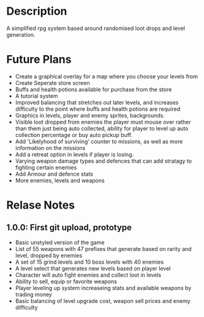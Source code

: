 # Description
A simplified rpg system based around randomised loot drops and level generation.

# Future Plans
 - Create a graphical overlay for a map where you choose your levels from
 - Create Seperate store screen
 - Buffs and health potions available for purchase from the store
 - A tutorial system
 - Improved balancing that stretches out later levels, and increases difficulty to the point where buffs and health potions are required
 - Graphics in levels, player and enemy sprites, backgrounds.
 - Visible loot dropped from enemies the player must mouse over rather than them just being auto collected, ability for player to level up auto collection percentage or buy auto pickup buff.
 - Add 'Likelyhood of surviving' counter to missions, as well as more information on the missions
 - Add a retreat option in levels if player is losing.
 - Varying weapon damage types and defences that can add stratagy to fighting certain enemies
 - Add Armour and defence stats
 - More enemies, levels and weapons

# Relase Notes
## 1.0.0: First git upload, prototype
 - Basic unstyled version of the game
 - List of 55 weapons with 47 prefixes that generate based on rarity and level, dropped by enemies
 - A set of 15 grind levels and 10 boss levels with 40 enemies
 - A level select that generates new levels based on player level
 - Character will auto fight enemies and collect loot in levels
 - Ability to sell, equip or favorite weapons
 - Player leveling up system increaseing stats and available weapons by trading money
 - Basic balancing of level upgrade cost, weapon sell prices and enemy difficulty

